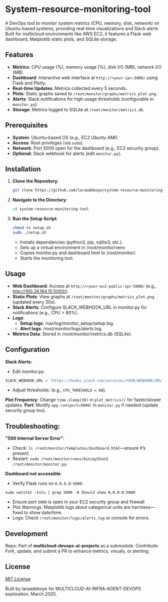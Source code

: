 # System-resource-monitoring-tool
A DevOps tool to monitor system metrics (CPU, memory, disk, network) on Ubuntu-based systems, providing real-time visualizations and Slack alerts. Built for multicloud environments like AWS EC2, it features a Flask web dashboard, Matplotlib static plots, and SQLite storage.

## Features
- **Metrics**: CPU usage (%), memory usage (%), disk I/O (MB), network I/O (MB).
- **Dashboard**: Interactive web interface at `http://<your-ip>:5000/` using Flask and Plotly.
- **Real-time Updates**: Metrics collected every 5 seconds.
- **Plots**: Static graphs saved to `/root/monitor/graphs/metrics_plot.png`.
- **Alerts**: Slack notifications for high usage thresholds (configurable in `monitor.py`).
- **Storage**: Metrics logged to SQLite at `/root/monitor/metrics.db`.

## Prerequisites
- **System**: Ubuntu-based OS (e.g., EC2 Ubuntu AMI).
- **Access**: Root privileges (via `sudo`).
- **Network**: Port 5000 open for the dashboard (e.g., EC2 security group).
- **Optional**: Slack webhook for alerts (edit `monitor.py`).

## Installation
1. **Clone the Repository**:

   ```bash
   git clone https://github.com/laraadeboye/system-resource-monitoring-tool.git
   ```
2. **Navigate to the Directory**:

   ```bash
   cd system-resource-monitoring-tool
   ```
3. **Run the Setup Script**:

   ```bash
   chmod +x setup.sh
   sudo ./setup.sh
   ```
    - Installs dependencies (python3, pip, sqlite3, etc.).
    - Sets up a virtual environment in /root/monitor/venv.
    - Copies monitor.py and dashboard.html to /root/monitor/.
    - Starts the monitoring tool.

## Usage
- **Web Dashboard**: Access at `http://<your-ec2-public-ip>:5000/` (e.g., http://100.26.184.15:5000/).
- **Static Plots**: View graphs at `/root/monitor/graphs/metrics_plot.png` (updated every 30s).
- **Slack Alerts**: Configure SLACK_WEBHOOK_URL in monitor.py for notifications (e.g., CPU > 80%).
- **Logs**:
   - **Setup logs**: /var/log/monitor_setup/setup.log.
   - **Alert logs**: /root/monitor/logs/alerts.log.
- **Metrics Data**: Stored in /root/monitor/metrics.db (SQLite).

## Configuration
**Slack Alerts**:
- Edit monitor.py:

```python
SLACK_WEBHOOK_URL = "https://hooks.slack.com/services/YOUR/WEBHOOK/URL"
```
- Adjust thresholds: (e.g., `CPU_THRESHOLD = 80`).

**Plot Frequency**: Change `time.sleep(30)` in `plot_metrics()` for faster/slower updates.
**Port**: Modify `app.run(port=5000)` in `monitor.py` if needed (update security group too).

## Troubleshooting:
**"500 Internal Server Error"**:
- Check: `ls /root/monitor/templates/dashboard.html`—ensure it’s present.
- Restart: `sudo /root/monitor/venv/bin/python3 /root/monitor/monitor.py`.

**Dashboard not accessible**:
- Verify Flask runs on `0.0.0.0:5000`:
```
sudo netstat -tuln | grep 5000  # Should show 0.0.0.0:5000
```
- Ensure port `5000` is open in your EC2 security group and firewall
- Plot Warnings: Matplotlib logs about categorical units are harmless—fixed to show date/time.
- Logs: Check `/root/monitor/logs/alerts.log` or console for errors.

## Development
Repo: Part of **multicloud-devops-ai-projects** as a submodule.
Contribute: Fork, update, and submit a PR to enhance metrics, visuals, or alerting.

## License
[MIT License](LICENSE)


Built by laraadeboye for MULTICLOUD-AI-INFRA-AGENT-DEVOPS exploration, March 2025.
